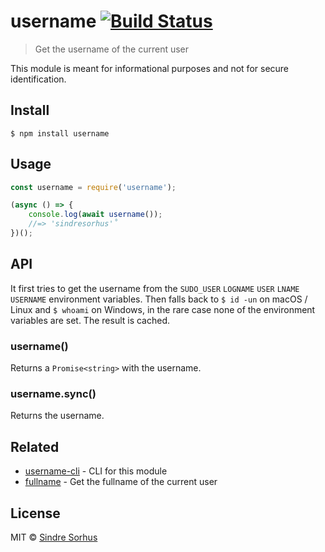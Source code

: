 # username [![Build Status](https://travis-ci.org/sindresorhus/username.svg?branch=master)](https://travis-ci.org/sindresorhus/username)

> Get the username of the current user

This module is meant for informational purposes and not for secure identification.


## Install

```
$ npm install username
```


## Usage

```js
const username = require('username');

(async () => {
	console.log(await username());
	//=> 'sindresorhus'˚
})();
```


## API

It first tries to get the username from the `SUDO_USER` `LOGNAME` `USER` `LNAME` `USERNAME` environment variables. Then falls back to `$ id -un` on macOS / Linux and `$ whoami` on Windows, in the rare case none of the environment variables are set. The result is cached.

### username()

Returns a `Promise<string>` with the username.

### username.sync()

Returns the username.


## Related

- [username-cli](https://github.com/sindresorhus/username-cli) - CLI for this module
- [fullname](https://github.com/sindresorhus/fullname) - Get the fullname of the current user


## License

MIT © [Sindre Sorhus](https://sindresorhus.com)
